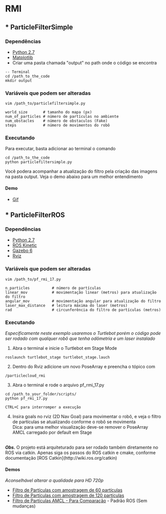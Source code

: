 # RMI

## * ParticleFilterSimple
### Dependências
* [Python 2.7](https://www.python.org/download/releases/2.7/)
* [Matplotlib](https://matplotlib.org/)
* Criar uma pasta chamada "output" no path onde o código se encontra
```
-- Terminal
cd /path_to_the_code
mkdir output
```

### Variáveis que podem ser alteradas
```
vim /path_to/particlefiltersimple.py

world_size       # tamanho do mapa (px)
num_of_particles # número de partículas no ambiente
num_obstacles    # número de obstaculos (Fake)
steps            # número de movimentos do robô
```
### Executando
Para executar, basta adicionar ao terminal o comando
```
cd /path_to_the_code
python particlefiltersimple.py
```
Você podera acompanhar a atualização do filtro pela criação das imagens na pasta output. Veja o demo abaixo para um melhor entendimento

#### Demo
* [Gif](https://imgflip.com/gif/211geq)


## * ParticleFilterROS
### Dependências
* [Python 2.7](https://www.python.org/download/releases/2.7/)
* [ROS Kinetic](http://wiki.ros.org/kinetic/Installation/Ubuntu)
* [Gazebo 6](http://gazebosim.org/download)
* [Rviz](http://wiki.ros.org/rviz)

### Variáveis que podem ser alteradas
```
vim /path_to/pf_rmi_17.py

n_particles          # número de partículas
linear_mov           # movimentação linear (metros) para atualização do filtro
angular_mov          # movimentação angular para atualização do filtro
laser_max_distance   # leitura máxima do laser (metros)
rad                  # circunferência do filtro de partículas (metros)
```

### Executando
<i>Especificamente neste exemplo usaremos o Turtlebot porém o código pode ser rodado com qualquer robô que tenha odômetria e um laser instalado</i>

1. Abra o terminal e inicie o Turtlebot em Stage Mode
```
roslaunch turtlebot_stage turtlebot_stage.lauch
```
2. Dentro do Rviz adicione um novo PoseArray e preencha o tópico com
```
/particlecloud_rmi
```
3. Abra o terminal e rode o arquivo pf_rmi_17.py
```
cd /path_to_your_folder/scripts/
python pf_rmi_17.py

CTRL+C para interromper a execução
```

4. Insira goals no rviz (2D Nav Goal) para movimentar o robô, e veja o filtro de partículas se atualizando conforme o robô se movimenta  <br/><t/>Dica: para uma melhor visualização deve-se remover o PoseArray AMCL carregado por default em Stage
</br>
<b><i>Obs.</i></b> O projeto está arquiteturado para ser rodado também diretamente no ROS via catkin. Apenas siga os passos do ROS catkin e cmake, conforme documentação [ROS Catkin](http://wiki.ros.org/catkin)

#### Demos
<i>Aconselhável alterar a qualidade para HD 720p</i>
* [Filtro de Partículas com amostragem de 60 partículas](https://youtu.be/CEA7PzWgeRg)
* [Filtro de Partículas com amostragem de 120 partículas](https://youtu.be/sSDb32Uu2Pc)
* [Filtro de Partículas AMCL - Para Comparação](https://youtu.be/Emuxr_PubYA) - Padrão ROS (Sem mudanças)

